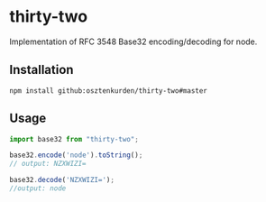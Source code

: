 # thirty-two

Implementation of RFC 3548 Base32 encoding/decoding for node.

## Installation
    
    npm install github:osztenkurden/thirty-two#master

## Usage
```javascript
import base32 from "thirty-two";

base32.encode('node').toString();
// output: NZXWIZI=

base32.decode('NZXWIZI=');
//output: node
```
